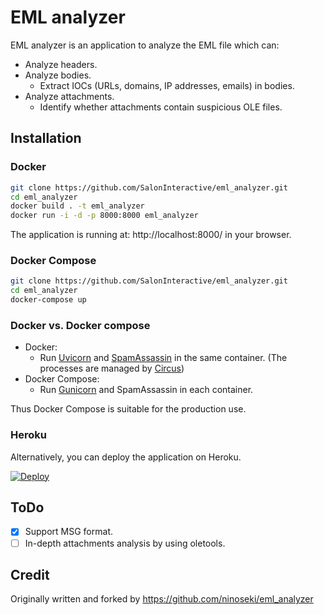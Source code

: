 # EML analyzer

EML analyzer is an application to analyze the EML file which can:

- Analyze headers.
- Analyze bodies.
  - Extract IOCs (URLs, domains, IP addresses, emails) in bodies.
- Analyze attachments.
  - Identify whether attachments contain suspicious OLE files.

## Installation

### Docker

```bash
git clone https://github.com/SalonInteractive/eml_analyzer.git
cd eml_analyzer
docker build . -t eml_analyzer
docker run -i -d -p 8000:8000 eml_analyzer
```

The application is running at: http://localhost:8000/ in your browser.

### Docker Compose

```bash
git clone https://github.com/SalonInteractive/eml_analyzer.git
cd eml_analyzer
docker-compose up
```

### Docker vs. Docker compose

- Docker:
  - Run [Uvicorn](https://www.uvicorn.org/) and [SpamAssassin](https://spamassassin.apache.org/) in the same container. (The processes are managed by [Circus](https://circus.readthedocs.io/en/latest/))
- Docker Compose:
  - Run [Gunicorn](https://gunicorn.org/) and SpamAssassin in each container.

Thus Docker Compose is suitable for the production use.

### Heroku

Alternatively, you can deploy the application on Heroku.

[![Deploy](https://www.herokucdn.com/deploy/button.svg)](https://heroku.com/deploy?template=https://github.com/SalonInteractive/eml_analyzer)

## ToDo

- [x] Support MSG format.
- [ ] In-depth attachments analysis by using oletools.

## Credit

Originally written and forked by https://github.com/ninoseki/eml_analyzer
